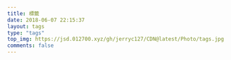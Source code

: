 ```yaml
---
title: 標籤
date: 2018-06-07 22:15:37
layout: tags
type: "tags"
top_img: https://jsd.012700.xyz/gh/jerryc127/CDN@latest/Photo/tags.jpg
comments: false
---
```

